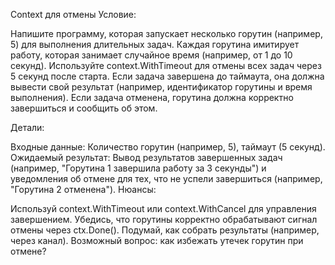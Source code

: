 Context для отмены
Условие:

Напишите программу, которая запускает несколько горутин (например, 5) для выполнения длительных задач. 
Каждая горутина имитирует работу, которая занимает случайное время (например, от 1 до 10 секунд). 
Используйте context.WithTimeout для отмены всех задач через 5 секунд после старта. 
Если задача завершена до таймаута, она должна вывести свой результат (например, идентификатор горутины и время выполнения).
Если задача отменена, горутина должна корректно завершиться и сообщить об этом.

Детали:

Входные данные: Количество горутин (например, 5), таймаут (5 секунд).
Ожидаемый результат: Вывод результатов завершенных задач (например, "Горутина 1 завершила работу за 3 секунды") и уведомления об отмене для тех, что не успели завершиться (например, "Горутина 2 отменена").
Нюансы:

Используй context.WithTimeout или context.WithCancel для управления завершением.
Убедись, что горутины корректно обрабатывают сигнал отмены через ctx.Done().
Подумай, как собрать результаты (например, через канал).
Возможный вопрос: как избежать утечек горутин при отмене?